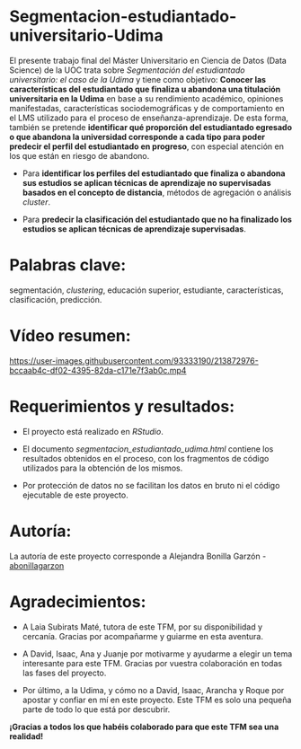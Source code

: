 # Segmentacion-estudiantado-universitario-Udima
El presente trabajo final del Máster Universitario en Ciencia de Datos (Data Science) de la UOC trata sobre *Segmentación del estudiantado universitario: el caso de la Udima* y tiene como objetivo: **Conocer las características del estudiantado que finaliza u abandona una titulación universitaria en la Udima** en base a su rendimiento académico, opiniones manifestadas, características sociodemográficas y de comportamiento en el LMS utilizado para el proceso de enseñanza-aprendizaje. De esta forma, también se pretende **identificar qué proporción del estudiantado egresado o que abandona la universidad corresponde a cada tipo para poder predecir el perfil del estudiantado en progreso**, con especial atención en los que están en riesgo de abandono.

- Para **identificar los perfiles del estudiantado que finaliza o abandona sus estudios se aplican técnicas de aprendizaje no supervisadas basados en el concepto de distancia**, métodos de agregación o análisis *cluster*.

- Para **predecir la clasificación del estudiantado que no ha finalizado los estudios se aplican técnicas de aprendizaje supervisadas**.


# Palabras clave: 

segmentación, *clustering*, educación superior, estudiante, caracterı́sticas, clasificación, predicción.

# Vídeo resumen:
https://user-images.githubusercontent.com/93333190/213872976-bccaab4c-df02-4395-82da-c171e7f3ab0c.mp4



# Requerimientos y resultados:

- El proyecto está realizado en *RStudio*.

- El documento *segmentacion_estudiantado_udima.html* contiene los resultados obtenidos en el proceso, con los fragmentos de código utilizados para la obtención de los mismos.

- Por protección de datos no se facilitan los datos en bruto ni el código ejecutable de este proyecto.


# Autoría:

La autoría de este proyecto corresponde a Alejandra Bonilla Garzón - [abonillagarzon](https://github.com/abonillagarzon)


# Agradecimientos:

- A Laia Subirats Maté, tutora de este TFM, por su disponibilidad y cercanía. Gracias por acompañarme y guiarme en esta aventura.

- A David, Isaac, Ana y Juanje por motivarme y ayudarme a elegir un tema interesante para este TFM. Gracias por vuestra colaboración en todas las fases del proyecto. 

- Por último, a la Udima, y cómo no a David, Isaac, Arancha y Roque por apostar y confiar en mí en este proyecto. Este TFM es solo una pequeña parte de todo lo que está por descubrir.

**¡Gracias a todos los que habéis colaborado para que este TFM sea una realidad!**
